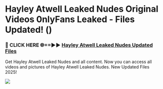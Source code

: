 # Hayley Atwell Leaked Nudes Original Videos 0nlyFans Leaked - Files Updated! ()

<h3>🔴 CLICK HERE 🌐==►► <a href="https://tinyurl.com/2p9ay9w9" rel="nofollow">Hayley Atwell Leaked Nudes Updated Files</a></h3>

Get Hayley Atwell Leaked Nudes and all content. Now you can access all videos and pictures of Hayley Atwell Leaked Nudes. New Updated Files 2025!

[![](https://i.imgur.com/KQgVmj3.gif)](https://tinyurl.com/2p9ay9w9)
